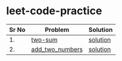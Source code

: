 # leet-code-practice


| Sr No | Problem                                                           | Solution                                                                                     |
| ----- | ----------------------------------------------------------------- | -------------------------------------------------------------------------------------------- |
| 1.    | [two-sum](https://leetcode.com/problems/two-sum/)                 | [solution](https://github.com/grsahil20/leet-code-practice/blob/master/1_two_sum.rb)         |
| 2.    | [add_two_numbers](https://leetcode.com/problems/add-two-numbers/) | [solution](https://github.com/grsahil20/leet-code-practice/blob/master/2_add_two_numbers.rb) |
